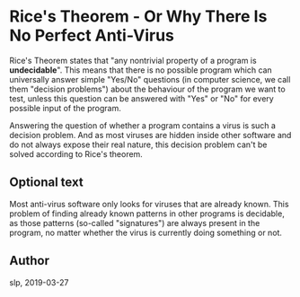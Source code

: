 # Rice's Theorem - Or Why There Is No Perfect Anti-Virus

Rice's Theorem states that "any nontrivial property of a program is
**undecidable**".  This means that there is no possible program which
can universally answer simple "Yes/No" questions (in computer science,
we call them "decision problems") about the behaviour of the program
we want to test, unless this question can be answered with "Yes" or
"No" for every possible input of the program.

Answering the question of whether a program contains a virus is such a
decision problem.  And as most viruses are hidden inside other
software and do not always expose their real nature, this decision
problem can't be solved according to Rice's theorem.


## Optional text
Most anti-virus software only looks for viruses that are already known.
This problem of finding already known patterns in other programs is
decidable, as those patterns (so-called "signatures") are always
present in the program, no matter whether the virus is currently doing
something or not.

## Author
slp, 2019-03-27
